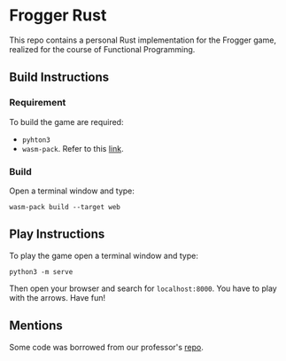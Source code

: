 # Frogger Rust

This repo contains a personal Rust implementation for the Frogger game, realized for the course of Functional Programming.

## Build Instructions

### Requirement

To build the game are required:
- `pyhton3`
- `wasm-pack`. Refer to this [link](https://rustwasm.github.io/wasm-pack/installer/).

### Build

Open a terminal window and type:

```
wasm-pack build --target web
```

## Play Instructions

To play the game open a terminal window and type:

```
python3 -m serve
```

Then open your browser and search for `localhost:8000`.
You have to play with the arrows. Have fun!

## Mentions
Some code was borrowed from our professor's [repo](https://github.com/tomamic/bounce-rust).